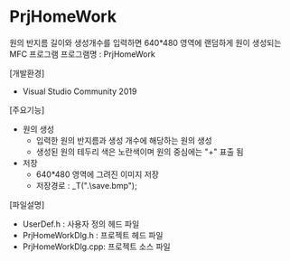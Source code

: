 # PrjHomeWork
 
원의 반지름 길이와 생성개수를 입력하면 640*480 영역에 랜덤하게 원이 생성되는 MFC 프로그램
프로그램명 : PrjHomeWork

[개발환경]
- Visual Studio Community 2019

[주요기능]
- 원의 생성
  - 입력한 원의 반지름과 생성 개수에 해당하는 원의 생성
  - 생성된 원의 테두리 색은 노란색이며 원의 중심에는 "+" 표출 됨
- 저장
  - 640*480 영역에 그려진 이미지 저장
  - 저장경로 : _T(".\\save.bmp");

[파일설명]
- UserDef.h        : 사용자 정의 헤드 파일
- PrjHomeWorkDlg.h : 프로젝트 헤드 파일
- PrjHomeWorkDlg.cpp: 프로젝트 소스 파일
  
